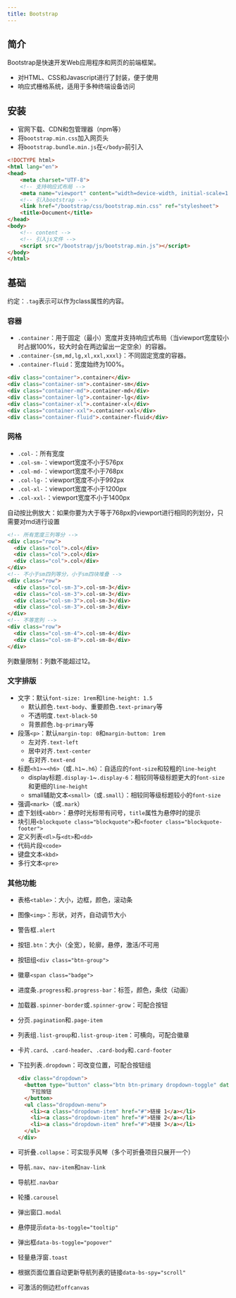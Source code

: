 ```yaml
---
title: Bootstrap
---
```


## 简介

Bootstrap是快速开发Web应用程序和网页的前端框架。

- 对HTML、CSS和Javascript进行了封装，便于使用
- 响应式栅格系统，适用于多种终端设备访问

## 安装

- 官网下载、CDN和包管理器（npm等）
- 将`bootstrap.min.css`加入网页头
- 将`bootstrap.bundle.min.js`在`</body>`前引入

```html
<!DOCTYPE html>
<html lang="en">
<head>
    <meta charset="UTF-8">
    <!-- 支持响应式布局 -->
    <meta name="viewport" content="width=device-width, initial-scale=1.0">
  	<!-- 引入bootstrap -->
    <link href="/bootstrap/css/bootstrap.min.css" ref="stylesheet">
    <title>Document</title>
</head>
<body>
    <!-- content -->
    <!-- 引入js文件 -->
    <script src="/bootstrap/js/bootstrap.min.js"></script>
</body>
</html>
```

## 基础

约定：`.tag`表示可以作为class属性的内容。

### 容器

- `.container`：用于固定（最小）宽度并支持响应式布局（当viewport宽度较小时占据100%，较大时会在两边留出一定空余）的容器。
- `.container-{sm,md,lg,xl,xxl,xxxl}`：不同固定宽度的容器。
- `.container-fluid`：宽度始终为100%。

```html
<div class="container">.container</div>
<div class="container-sm">.container-sm</div>
<div class="container-md">.container-md</div>
<div class="container-lg">.container-lg</div>
<div class="container-xl">.container-xl</div>
<div class="container-xxl">.container-xxl</div>
<div class="container-fluid">.container-fluid</div>
```

### 网格

- `.col-`：所有宽度
- `.col-sm-`：viewport宽度不小于576px
- `.col-md-`：viewport宽度不小于768px
- `.col-lg-`：viewport宽度不小于992px
- `.col-xl-`：viewport宽度不小于1200px
- `.col-xxl-`：viewport宽度不小于1400px

自动按比例放大：如果你要为大于等于768px的viewport进行相同的列划分，只需要对md进行设置

```html
<!-- 所有宽度三列等分 -->
<div class="row">
  <div class="col">.col</div>
  <div class="col">.col</div>
  <div class="col">.col</div>
</div>
<!-- 不小于sm四列等分，小于sm四块堆叠 -->
<div class="row">
  <div class="col-sm-3">.col-sm-3</div>
  <div class="col-sm-3">.col-sm-3</div>
  <div class="col-sm-3">.col-sm-3</div>
  <div class="col-sm-3">.col-sm-3</div>
</div>
<!-- 不等宽列 -->
<div class="row">
  <div class="col-sm-4">.col-sm-4</div>
  <div class="col-sm-8">.col-sm-8</div>
</div>
```

列数量限制：列数不能超过12。

### 文字排版

- 文字：默认`font-size: 1rem`和`line-height: 1.5`
  - 默认颜色`.text-body`、重要颜色`.text-primary`等
  - 不透明度`.text-black-50`
  - 背景颜色`.bg-primary`等
- 段落`<p>`：默认`margin-top: 0`和`margin-buttom: 1rem`
  - 左对齐`.text-left`
  - 居中对齐`.text-center`
  - 右对齐`.text-end`
- 标题`<h1>`\~`<h6>`（或`.h1`\~`.h6`）：自适应的`font-size`和较粗的`line-height`
  - display标题`.display-1`~`.display-6`：相较同等级标题更大的`font-size`和更细的`line-height`
  - small辅助文本`<small>`（或`.small`）：相较同等级标题较小的`font-size`
- 强调`<mark>`（或`.mark`）
- 虚下划线`<abbr>`：悬停时光标带有问号，`title`属性为悬停时的提示
- 块引用`<blockquote class="blockquote">`和`<footer class="blockquote-footer">`
- 定义列表`<dl>`与`<dt>`和`<dd>`
- 代码片段`<code>`
- 键盘文本`<kbd>`
- 多行文本`<pre>`

### 其他功能

- 表格`<table>`：大小，边框，颜色，滚动条

- 图像`<img>`：形状，对齐，自动调节大小

- 警告框`.alert`

- 按钮`.btn`：大小（全宽），轮廓，悬停，激活/不可用

- 按钮组`<div class="btn-group">`

- 徽章`<span class="badge">`

- 进度条`.progress`和`.progress-bar`：标签，颜色，条纹（动画）

- 加载器`.spinner-border`或`.spinner-grow`：可配合按钮

- 分页`.pagination`和`.page-item`

- 列表组`.list-group`和`.list-group-item`：可横向，可配合徽章

- 卡片`.card`、`.card-header`、`.card-body`和`.card-footer`

- 下拉列表`.dropdown`：可改变位置，可配合按钮组

  ```html
  <div class="dropdown">
    <button type="button" class="btn btn-primary dropdown-toggle" data-bs-toggle="dropdown">
      下拉按钮
    </button>
    <ul class="dropdown-menu">
      <li><a class="dropdown-item" href="#">链接 1</a></li>
      <li><a class="dropdown-item" href="#">链接 2</a></li>
      <li><a class="dropdown-item" href="#">链接 3</a></li>
    </ul>
  </div>
  ```

- 可折叠`.collapse`：可实现手风琴（多个可折叠项目只展开一个）

- 导航`.nav`、`nav-item`和`nav-link`

- 导航栏`.navbar`

- 轮播`.carousel`

- 弹出窗口`.modal`

- 悬停提示`data-bs-toggle="tooltip"`

- 弹出框`data-bs-toggle="popover"`

- 轻量悬浮窗`.toast`

- 根据页面位置自动更新导航列表的链接`data-bs-spy="scroll"`

- 可激活的侧边栏`offcanvas`

